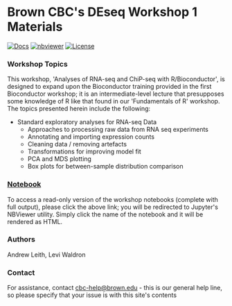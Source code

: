 # Brown CBC's DEseq Workshop 1 Materials

[![Docs](https://img.shields.io/badge/docs-stable-blue.svg?style=flat-square)](https://compbiocore.github.io/deseq-workshop-1)
[![nbviewer](https://img.shields.io/badge/jupyter_notebooks-nbviewer-purple.svg?style=flat-square)](http://nbviewer.jupyter.org/github/compbiocore/deseq-workshop-1/tree/master/docs/src/notebooks)
[![License](https://img.shields.io/aur/license/yaourt.svg)](https://raw.githubusercontent.com/compbiocore/deseq-workshop-1/master/LICENSE)

### Workshop Topics

This workshop, 'Analyses of RNA-seq and ChiP-seq with R/Bioconductor', is designed to expand upon the Bioconductor training provided in the first Bioconductor workshop; it is an intermediate-level lecture that presupposes some knowledge of R like that found in our 'Fundamentals of R' workshop.  The topics presented herein include the following:

* Standard exploratory analyses for RNA-seq Data
   * Approaches to processing raw data from RNA seq experiments
   * Annotating and importing expression counts
   * Cleaning data / removing artefacts
   * Transformations for improving model fit
   * PCA and MDS plotting
   * Box plots for between-sample distribution comparison



### **[Notebook](http://nbviewer.jupyter.org/github/compbiocore/deseq-workshop-1/tree/master/docs/src/notebooks)**

To access a read-only version of the workshop notebooks (complete with full output), please click the above link; you will be redirected to Jupyter's NBViewer utility.  Simply click the name of the notebook and it will be rendered as HTML.

### Authors

Andrew Leith, Levi Waldron

### Contact

For assistance, contact cbc-help@brown.edu - this is our general help line, so please specify that your issue is with this site's contents